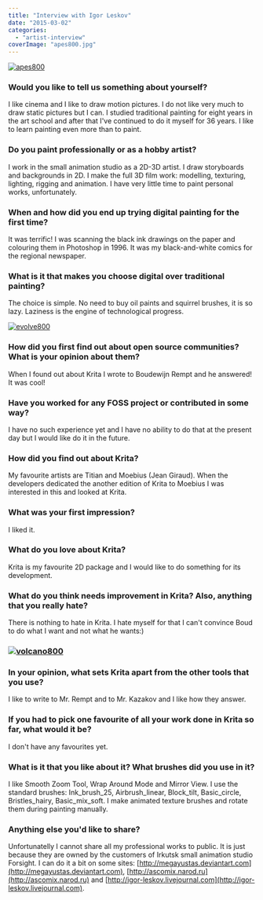 ```yaml
---
title: "Interview with Igor Leskov"
date: "2015-03-02"
categories: 
  - "artist-interview"
coverImage: "apes800.jpg"
---
```


[![apes800](/images/posts/2015/apes800.jpg)](/images/posts/2015/apes.jpg)

### Would you like to tell us something about yourself?

I like cinema and I like to draw motion pictures. I do not like very much to draw static pictures but I can. I studied traditional painting for eight years in the art school and after that I've continued to do it myself for 36 years. I like to learn painting even more than to paint.

### Do you paint professionally or as a hobby artist?

I work in the small animation studio as a 2D-3D artist. I draw storyboards and backgrounds in 2D. I make the full 3D film work: modelling, texturing, lighting, rigging and animation. I have very little time to paint personal works, unfortunately.

### When and how did you end up trying digital painting for the first time?

It was terrific! I was scanning the black ink drawings on the paper and colouring them in Photoshop in 1996. It was my black-and-white comics for the regional newspaper.

### What is it that makes you choose digital over traditional painting?

The choice is simple. No need to buy oil paints and squirrel brushes, it is so lazy. Laziness is the engine of technological progress.

[![evolve800](/images/posts/2015/evolve800.jpg)](/images/posts/2015/evolve.jpg)

### How did you first find out about open source communities? What is your opinion about them?

When I found out about Krita I wrote to Boudewijn Rempt and he answered! It was cool!

### Have you worked for any FOSS project or contributed in some way?

I have no such experience yet and I have no ability to do that at the present day but I would like do it in the future.

### How did you find out about Krita?

My favourite artists are Titian and Moebius (Jean Giraud). When the developers dedicated the another edition of Krita to Moebius I was interested in this and looked at Krita.

### What was your first impression?

I liked it.

### What do you love about Krita?

Krita is my favourite 2D package and I would like to do something for its development.

### What do you think needs improvement in Krita? Also, anything that you really hate?

There is nothing to hate in Krita. I hate myself for that I can't convince Boud to do what I want and not what he wants:)

### [![volcano800](/images/posts/2015/volcano800.jpg)](/images/posts/2015/volcano.jpg)

### In your opinion, what sets Krita apart from the other tools that you use?

I like to write to Mr. Rempt and to Mr. Kazakov and I like how they answer.

### If you had to pick one favourite of all your work done in Krita so far, what would it be?

I don't have any favourites yet.

### What is it that you like about it? What brushes did you use in it?

I like Smooth Zoom Tool, Wrap Around Mode and Mirror View. I use the standard brushes: Ink_brush_25, Airbrush_linear, Block_tilt, Basic_circle, Bristles_hairy, Basic_mix_soft. I make animated texture brushes and rotate them during painting manually.

### Anything else you'd like to share?

Unfortunatelly I cannot share all my professional works to public. It is just because they are owned by the customers of Irkutsk small animation studio Forsight. I can do it a bit on some sites: [http://megayustas.deviantart.com](http://megayustas.deviantart.com), [http://ascomix.narod.ru](http://ascomix.narod.ru) and [http://igor-leskov.livejournal.com](http://igor-leskov.livejournal.com).
